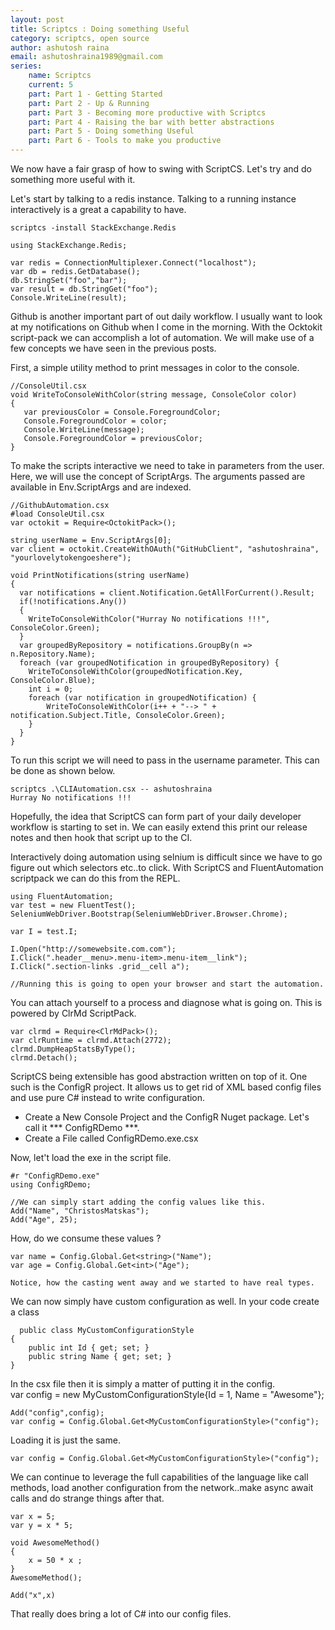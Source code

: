 ```yaml
---
layout: post
title: Scriptcs : Doing something Useful
category: scriptcs, open source
author: ashutosh raina
email: ashutoshraina1989@gmail.com
series:
    name: Scriptcs
    current: 5
    part: Part 1 - Getting Started
    part: Part 2 - Up & Running
    part: Part 3 - Becoming more productive with Scriptcs
    part: Part 4 - Raising the bar with better abstractions
    part: Part 5 - Doing something Useful
    part: Part 6 - Tools to make you productive
---
```


We now have a fair grasp of how to swing with ScriptCS. Let's try and do something more useful with it.

Let's start by talking to a redis instance. Talking to a running instance interactively is a great a capability to have.

    scriptcs -install StackExchange.Redis
    
    using StackExchange.Redis;
    
    var redis = ConnectionMultiplexer.Connect("localhost");
    var db = redis.GetDatabase();
    db.StringSet("foo","bar");
    var result = db.StringGet("foo");
    Console.WriteLine(result);

<!--excerpt-->

Github is another important part of out daily workflow. I usually want to look at my notifications on Github when I come in the morning.
With the Ocktokit script-pack we can accomplish a lot of automation. We will make use of a few concepts we have seen in the previous posts.


First, a simple utility method to print messages in color to the console.

    //ConsoleUtil.csx
    void WriteToConsoleWithColor(string message, ConsoleColor color)
    {
	   var previousColor = Console.ForegroundColor;
	   Console.ForegroundColor = color;
	   Console.WriteLine(message);
	   Console.ForegroundColor = previousColor;
    }
 

To make the scripts interactive we need to take in parameters from the user. Here, we will use the concept of ScriptArgs. 
The arguments passed are available in Env.ScriptArgs and are indexed.
    
    //GithubAutomation.csx
    #load ConsoleUtil.csx
    var octokit = Require<OctokitPack>();

    string userName = Env.ScriptArgs[0];
    var client = octokit.CreateWithOAuth("GitHubClient", "ashutoshraina", "yourlovelytokengoeshere");

    void PrintNotifications(string userName)
    {
      var notifications = client.Notification.GetAllForCurrent().Result;
      if(!notifications.Any())
      {
      	WriteToConsoleWithColor("Hurray No notifications !!!", ConsoleColor.Green);
      }
      var groupedByRepository = notifications.GroupBy(n => n.Repository.Name);
      foreach (var groupedNotification in groupedByRepository) {
        WriteToConsoleWithColor(groupedNotification.Key, ConsoleColor.Blue);
        int i = 0;
        foreach (var notification in groupedNotification) {
            WriteToConsoleWithColor(i++ + "--> " + notification.Subject.Title, ConsoleColor.Green);		    
        }
      }
    }
 
 To run this script we will need to pass in the username parameter. This can be done as shown below.
   
    scriptcs .\CLIAutomation.csx -- ashutoshraina
    Hurray No notifications !!!

Hopefully, the idea that ScriptCS can form part of your daily developer workflow is starting to set in. We can easily extend this print our release notes and then hook that script up to the CI.

Interactively doing automation using selnium is difficult since we have to go figure out which selectors etc..to click.
With ScriptCS and FluentAutomation scriptpack we can do this from the REPL.

    
    using FluentAutomation;
    var test = new FluentTest();
    SeleniumWebDriver.Bootstrap(SeleniumWebDriver.Browser.Chrome);
    
    var I = test.I;
    
    I.Open("http://somewebsite.com.com");
    I.Click(".header__menu>.menu-item>.menu-item__link");
    I.Click(".section-links .grid__cell a");
    
    //Running this is going to open your browser and start the automation.
    
You can attach yourself to a process and diagnose what is going on. This is powered by ClrMd ScriptPack.

    var clrmd = Require<ClrMdPack>();
    var clrRuntime = clrmd.Attach(2772);
    clrmd.DumpHeapStatsByType();
    clrmd.Detach();
    
ScriptCS being extensible has good abstraction written on top of it. One such is the ConfigR project. 
It allows us to get rid of XML based config files and use pure C# instead to write configuration.

* Create a New Console Project and the ConfigR Nuget package. Let's call it *** ConfigRDemo ***.
* Create a File called ConfigRDemo.exe.csx    
    
Now, let't load the exe in the script file.
       
    #r "ConfigRDemo.exe"    
    using ConfigRDemo;
    
    //We can simply start adding the config values like this.
    Add("Name", "ChristosMatskas");  
    Add("Age", 25);
    
How, do we consume these values ?

    var name = Config.Global.Get<string>("Name");
    var age = Config.Global.Get<int>("Age");
    
    Notice, how the casting went away and we started to have real types.
    
    
We can now simply have custom configuration as well. In your code create a class

      public class MyCustomConfigurationStyle
    {
        public int Id { get; set; }
        public string Name { get; set; }
    }
    
In the csx file then it is simply a matter of putting it in the config.    
    var config = new MyCustomConfigurationStyle{Id = 1, Name = "Awesome"};

    Add("config",config);
    var config = Config.Global.Get<MyCustomConfigurationStyle>("config");

Loading it is just the same.

    var config = Config.Global.Get<MyCustomConfigurationStyle>("config");

We can continue to leverage the full capabilities of the language like call methods, load another configuration from the network..make async await calls and do strange things after that.    


    var x = 5;
    var y = x * 5;
    
    void AwesomeMethod()
    {
    	x = 50 * x ;
    }
    AwesomeMethod();
    
    Add("x",x)
    
That really does bring a lot of C# into our config files.